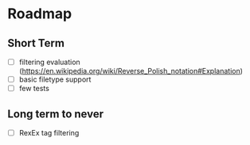 # Roadmap

## Short Term

- [ ] filtering evaluation (https://en.wikipedia.org/wiki/Reverse_Polish_notation#Explanation)
- [ ] basic filetype support
- [ ] few tests

## Long term to never

- [ ] RexEx tag filtering
